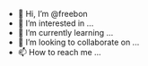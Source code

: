 - 👋 Hi, I’m @freebon
- 👀 I’m interested in ...
- 🌱 I’m currently learning ...
- 💞️ I’m looking to collaborate on ...
- 📫 How to reach me ...

<!---
freebon/freebon is a ✨ special ✨ repository because its `README.md` (this file) appears on your GitHub profile.
You can click the Preview link to take a look at your changes.
--->
